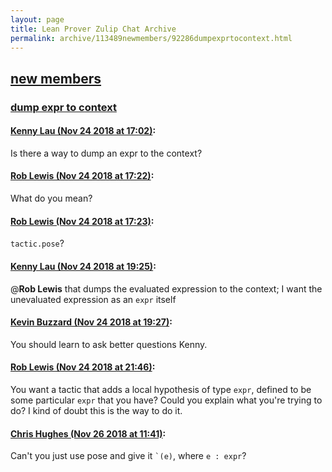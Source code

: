 ```yaml
---
layout: page
title: Lean Prover Zulip Chat Archive 
permalink: archive/113489newmembers/92286dumpexprtocontext.html
---
```


## [new members](index.html)
### [dump expr to context](92286dumpexprtocontext.html)

#### [Kenny Lau (Nov 24 2018 at 17:02)](https://leanprover.zulipchat.com/#narrow/stream/113489-new%20members/topic/dump%20expr%20to%20context/near/148282282):
Is there a way to dump an expr to the context?

#### [Rob Lewis (Nov 24 2018 at 17:22)](https://leanprover.zulipchat.com/#narrow/stream/113489-new%20members/topic/dump%20expr%20to%20context/near/148282927):
What do you mean?

#### [Rob Lewis (Nov 24 2018 at 17:23)](https://leanprover.zulipchat.com/#narrow/stream/113489-new%20members/topic/dump%20expr%20to%20context/near/148282942):
`tactic.pose`?

#### [Kenny Lau (Nov 24 2018 at 19:25)](https://leanprover.zulipchat.com/#narrow/stream/113489-new%20members/topic/dump%20expr%20to%20context/near/148286561):
@**Rob Lewis** that dumps the evaluated expression to the context; I want the unevaluated expression as an `expr` itself

#### [Kevin Buzzard (Nov 24 2018 at 19:27)](https://leanprover.zulipchat.com/#narrow/stream/113489-new%20members/topic/dump%20expr%20to%20context/near/148286627):
You should learn to ask better questions Kenny.

#### [Rob Lewis (Nov 24 2018 at 21:46)](https://leanprover.zulipchat.com/#narrow/stream/113489-new%20members/topic/dump%20expr%20to%20context/near/148290574):
You want a tactic that adds a local hypothesis of type `expr`, defined to be some particular `expr` that you have? Could you explain what you're trying to do? I kind of doubt this is the way to do it.

#### [Chris Hughes (Nov 26 2018 at 11:41)](https://leanprover.zulipchat.com/#narrow/stream/113489-new%20members/topic/dump%20expr%20to%20context/near/148359542):
Can't you just use pose and give it `` `(e) ``, where `e : expr`?

